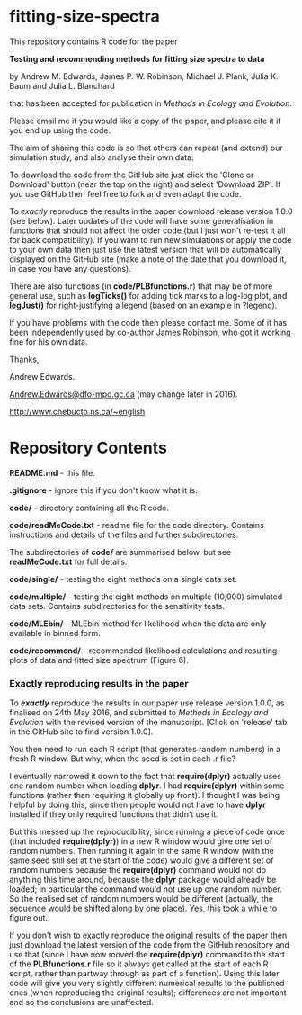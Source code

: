 # fitting-size-spectra

This repository contains R code for the paper 

**Testing and recommending methods for fitting size spectra to data** 

by Andrew M. Edwards, James P. W. Robinson, Michael J. Plank, Julia K. Baum and Julia L. Blanchard

that has been accepted for publication in *Methods in Ecology and Evolution*. 

Please email me if you would like a copy of the paper, and please cite it if you end up using the code.

The aim of sharing this code is so that others can repeat (and extend) our simulation study, and also analyse their own data.

To download the code from the GitHub site just click the 'Clone or Download' button (near the top on the right) and select 'Download ZIP'. If you use GitHub then feel free to fork and even adapt the code.

To *exactly* reproduce the results in the paper
download release version 1.0.0 (see below). Later updates of the code will have some generalisation in functions that should not affect the older code (but I just won't re-test it all for back compatibility). If you want to run new simulations or apply the code to your own data then just use the latest version that will be automatically displayed on the GitHub site (make a note of the date that you download it, in case you have any questions).

There are also functions (in **code/PLBfunctions.r**) that may be of more general use, such as **logTicks()** for adding tick marks to a log-log plot, and **legJust()** for right-justifying a legend (based on an example in ?legend). 

If you have problems with the code then please contact me. Some of it has been independently used by co-author James Robinson, who got it working fine for his own data.

Thanks,

Andrew Edwards. 

Andrew.Edwards@dfo-mpo.gc.ca (may change later in 2016).

http://www.chebucto.ns.ca/~english 

# Repository Contents

**README.md** - this file.

**.gitignore** - ignore this if you don't know what it is.

**code/** - directory containing all the R code.

**code/readMeCode.txt** - readme file for the code directory. Contains instructions and details of the files and further subdirectories.

The subdirectories of **code/** are summarised below, but see **readMeCode.txt** for full details.

**code/single/** - testing the eight methods on a single data set.

**code/multiple/** - testing the eight methods on multiple (10,000) simulated data sets. Contains subdirectories for the sensitivity tests.

**code/MLEbin/** - MLEbin method for likelihood when the data are only available in binned form.

**code/recommend/** - recommended likelihood calculations and resulting plots of data and fitted size spectrum (Figure 6).

### Exactly reproducing results in the paper

To ***exactly*** reproduce the results in our paper use release version 1.0.0, as finalised on 24th May 2016, and submitted to *Methods in Ecology and Evolution* with the revised version of the manuscript. [Click on 'release' tab in the GitHub site to find version 1.0.0]. 

You then need to run each R script (that generates random numbers) in a fresh R window. But why, when the seed is set in each .r file?

I eventually narrowed it down to the fact that **require(dplyr)** actually uses one random number when loading **dplyr**. I had **require(dplyr)** within some functions (rather than requiring it globally up front). I thought I was being helpful by doing this, since then people would not have to have **dplyr** installed if they only required functions that didn't use it. 

But this messed up the reproducibility, since running a piece of code once (that included **require(dplyr)**) in a new R window would give one set of random numbers. Then running it again in the same R window (with the same seed still set at the start of the code) would give a different set of random numbers because the **require(dplyr)** command would not do anything this time around, because the **dplyr** package would already be loaded; in particular the command would not use up one random number. So the realised set of random numbers would be different (actually, the sequence would be shifted along by one place). Yes, this took a while to figure out.

If you don't wish to exactly reproduce the original results of the paper then just download the latest version of the code from the GitHub repository and use that (since I have now moved the **require(dplyr)** command to the start of the **PLBfunctions.r** file so it always get called at the start of each R script, rather than partway through as part of a function). Using this later code will give you very slightly different numerical results to the published ones (when reproducing the original results); differences are not important and so the conclusions are unaffected.  

